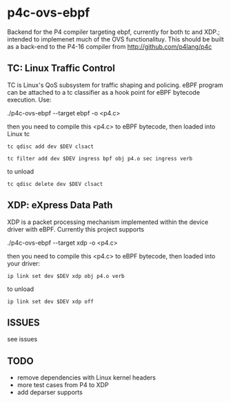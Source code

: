 # p4c-ovs-ebpf

Backend for the P4 compiler targeting ebpf, currently for both tc and XDP.;
intended to implemenet much of the OVS functionalituy.
This should be built as a back-end to the P4-16 compiler from http://github.com/p4lang/p4c

## TC: Linux Traffic Control
TC is Linux's QoS subsystem for traffic shaping and policing. eBPF program can be attached to
a tc classifier as a hook point for eBPF bytecode execution. Use:

  ./p4c-ovs-ebpf --target ebpf -o <p4.c> <p4 program> 

then you need to compile this <p4.c> to eBPF bytecode, then loaded into Linux tc

	tc qdisc add dev $DEV clsact

	tc filter add dev $DEV ingress bpf obj p4.o sec ingress verb

to unload

	tc qdisc delete dev $DEV clsact

## XDP: eXpress Data Path
XDP is a packet processing mechanism implemented within the device driver with eBPF.  Currently this
project supports 

  ./p4c-ovs-ebpf --target xdp -o <p4.c>  <P4 program>

then you need to compile this <p4.c> to eBPF bytecode, then loaded into your driver:

    ip link set dev $DEV xdp obj p4.o verb

to unload

    ip link set dev $DEV xdp off

## ISSUES
see issues

## TODO
- remove dependencies with Linux kernel headers
- more test cases from P4 to XDP
- add deparser supports


